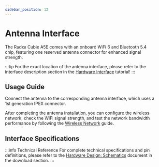 ```yaml
---
sidebar_position: 12
---
```


# Antenna Interface

The Radxa Cubie A5E comes with an onboard WiFi 6 and Bluetooth 5.4 chip, featuring one reserved antenna connector for enhanced signal strength.

:::tip
For the exact location of the antenna interface, please refer to the interface description section in the [Hardware Interface](./hardware-info) tutorial!
:::

## Usage Guide

Connect the antenna to the corresponding antenna interface, which uses a 1st generation IPEX connector.

After completing the antenna installation, you can configure the wireless network, check the WiFi signal strength, and test the network bandwidth performance by following the [Wireless Network](../system-config/wifi_usage) guide.

## Interface Specifications

:::info Technical Reference
For complete technical specifications and pin definitions, please refer to the [Hardware Design: Schematics](../download) document in the download section.
:::
